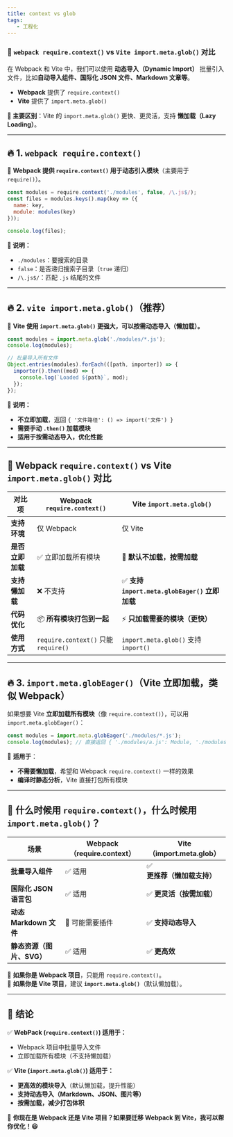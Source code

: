 ```yaml
---
title: context vs glob
tags:
   - 工程化
---
```



### **🚀 `webpack require.context()` vs `Vite import.meta.glob()` 对比**  
在 Webpack 和 Vite 中，我们可以使用 **动态导入（Dynamic Import）** 批量引入文件，比如**自动导入组件、国际化 JSON 文件、Markdown 文章等**。  

- **Webpack** 提供了 `require.context()`  
- **Vite** 提供了 `import.meta.glob()`  

**📌 主要区别**：Vite 的 `import.meta.glob()` 更快、更灵活，支持 **懒加载（Lazy Loading）**。  

---

## **🔥 1. `webpack require.context()`**
📌 **Webpack 提供 `require.context()` 用于动态引入模块**（主要用于 `require()`）。  
```javascript
const modules = require.context('./modules', false, /\.js$/);
const files = modules.keys().map(key => ({
  name: key,
  module: modules(key)
}));

console.log(files);
```
**📌 说明：**
- `./modules`：要搜索的目录  
- `false`：是否递归搜索子目录（`true` 递归）  
- `/\.js$/`：匹配 `.js` 结尾的文件  

---

## **🔥 2. `vite import.meta.glob()`（推荐）**
📌 **Vite 使用 `import.meta.glob()` 更强大，可以按需动态导入（懒加载）。**  
```javascript
const modules = import.meta.glob('./modules/*.js');
console.log(modules);

// 批量导入所有文件
Object.entries(modules).forEach(([path, importer]) => {
  importer().then((mod) => {
    console.log(`Loaded ${path}`, mod);
  });
});
```
**📌 说明：**
- **不立即加载**，返回 `{ '文件路径': () => import('文件') }`
- **需要手动 `.then()` 加载模块**
- **适用于按需动态导入，优化性能**

---

## **🎯 Webpack `require.context()` vs Vite `import.meta.glob()` 对比**
| **对比项** | **Webpack `require.context()`** | **Vite `import.meta.glob()`** |
|------------|-------------------|-------------------|
| **支持环境** | 仅 Webpack | 仅 Vite |
| **是否立即加载** | ✅ 立即加载所有模块 | 🚀 **默认不加载，按需加载** |
| **支持懒加载** | ❌ 不支持 | ✅ **支持 `import.meta.globEager()` 立即加载** |
| **代码优化** | 📦 **所有模块打包到一起** | ⚡ **只加载需要的模块（更快）** |
| **使用方式** | `require.context()` 只能 `require()` | `import.meta.glob()` 支持 `import()` |

---

## **🔥 3. `import.meta.globEager()`（Vite 立即加载，类似 Webpack）**
如果想要 Vite **立即加载所有模块**（像 `require.context()`），可以用 `import.meta.globEager()`：
```javascript
const modules = import.meta.globEager('./modules/*.js');
console.log(modules); // 直接返回 { './modules/a.js': Module, './modules/b.js': Module }
```
📌 **适用于**：
- **不需要懒加载**，希望和 Webpack `require.context()` 一样的效果  
- **编译时静态分析**，Vite 直接打包所有模块  

---

## **🚀 什么时候用 `require.context()`，什么时候用 `import.meta.glob()`？**
| **场景** | **Webpack（require.context）** | **Vite（import.meta.glob）** |
|---------|------------------|------------------|
| **批量导入组件** | ✅ 适用 | ✅ **更推荐（懒加载支持）** |
| **国际化 JSON 语言包** | ✅ 适用 | ✅ **更灵活（按需加载）** |
| **动态 Markdown 文件** | 🚫 可能需要插件 | ✅ **支持动态导入** |
| **静态资源（图片、SVG）** | ✅ 适用 | ✅ **更高效** |

📌 **如果你是 Webpack 项目**，只能用 `require.context()`。  
📌 **如果你是 Vite 项目**，建议 **`import.meta.glob()`**（默认懒加载）。  

---

## **🎯 结论**
✅ **WebPack (`require.context()`) 适用于：**  
- Webpack 项目中批量导入文件  
- 立即加载所有模块（不支持懒加载）  

✅ **Vite (`import.meta.glob()`) 适用于：**  
- **更高效的模块导入**（默认懒加载，提升性能）  
- **支持动态导入（Markdown、JSON、图片等）**  
- **按需加载，减少打包体积**  

📌 **你现在是 Webpack 还是 Vite 项目？如果要迁移 Webpack 到 Vite，我可以帮你优化！😃**